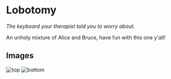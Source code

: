 # Lobotomy
*The keyboard your therapist told you to worry about.*

An unholy mixture of Alice and Bruce, have fun with this one y'all!

## Images
![top](quintuple-lained.github.io/lobotomy/top.png)
![bottom](quintuple-lained.github.io/lobotomy/bottom.png)